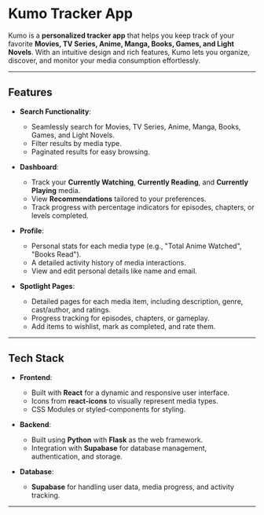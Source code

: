 # **Kumo Tracker App**

Kumo is a **personalized tracker app** that helps you keep track of your favorite **Movies, TV Series, Anime, Manga, Books, Games, and Light Novels**. With an intuitive design and rich features, Kumo lets you organize, discover, and monitor your media consumption effortlessly.

---

## **Features**

- **Search Functionality**:

  - Seamlessly search for Movies, TV Series, Anime, Manga, Books, Games, and Light Novels.
  - Filter results by media type.
  - Paginated results for easy browsing.

- **Dashboard**:

  - Track your **Currently Watching**, **Currently Reading**, and **Currently Playing** media.
  - View **Recommendations** tailored to your preferences.
  - Track progress with percentage indicators for episodes, chapters, or levels completed.

- **Profile**:

  - Personal stats for each media type (e.g., "Total Anime Watched", "Books Read").
  - A detailed activity history of media interactions.
  - View and edit personal details like name and email.

- **Spotlight Pages**:
  - Detailed pages for each media item, including description, genre, cast/author, and ratings.
  - Progress tracking for episodes, chapters, or gameplay.
  - Add items to wishlist, mark as completed, and rate them.

---

## **Tech Stack**

- **Frontend**:

  - Built with **React** for a dynamic and responsive user interface.
  - Icons from **react-icons** to visually represent media types.
  - CSS Modules or styled-components for styling.

- **Backend**:

  - Built using **Python** with **Flask** as the web framework.
  - Integration with **Supabase** for database management, authentication, and storage.

- **Database**:
  - **Supabase** for handling user data, media progress, and activity tracking.

---
